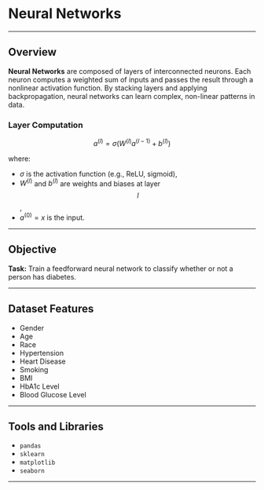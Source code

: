 
# Neural Networks

---

## Overview

**Neural Networks** are composed of layers of interconnected neurons. Each neuron computes a weighted sum of inputs and passes the result through a nonlinear activation function. By stacking layers and applying backpropagation, neural networks can learn complex, non-linear patterns in data.

### Layer Computation

$$
a^{(l)} = \sigma(W^{(l)} a^{(l-1)} + b^{(l)})
$$

where:
- $\sigma$ is the activation function (e.g., ReLU, sigmoid),
- $W^{(l)}$ and $b^{(l)}$ are weights and biases at layer $$l$$,
- $a^{(0)} = x$ is the input.

---

## Objective

**Task:** Train a feedforward neural network to classify whether or not a person has diabetes.

---

## Dataset Features

- Gender  
- Age  
- Race  
- Hypertension  
- Heart Disease  
- Smoking  
- BMI  
- HbA1c Level  
- Blood Glucose Level  

---

## Tools and Libraries

- `pandas`  
- `sklearn`  
- `matplotlib`  
- `seaborn`  

---
